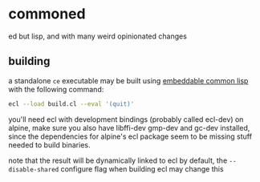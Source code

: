 # commoned
ed but lisp, and with many weird opinionated changes

## building
a standalone `ce` executable may be built using [embeddable common
lisp](https://ecl.common-lisp.dev/) with the following command:
```sh
ecl --load build.cl --eval '(quit)'
```

you'll need ecl with development bindings (probably called ecl-dev)
on alpine, make sure you also have libffi-dev gmp-dev and gc-dev
installed, since the dependencies for alpine's ecl package seem
to be missing stuff needed to build binaries.

note that the result will be dynamically linked to ecl by default, the
`--disable-shared` configure flag when building ecl may change this

